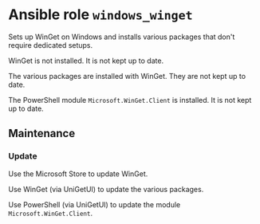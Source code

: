 # Ansible role `windows_winget`

Sets up WinGet on Windows and installs various packages that don't require
dedicated setups.

WinGet is not installed. It is not kept up to date.

The various packages are installed with WinGet. They are not kept up to date.

The PowerShell module `Microsoft.WinGet.Client` is installed. It is not kept up
to date.

## Maintenance

### Update

Use the Microsoft Store to update WinGet.

Use WinGet (via UniGetUI) to update the various packages.

Use PowerShell (via UniGetUI) to update the module `Microsoft.WinGet.Client`.
